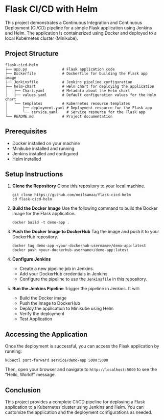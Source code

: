 # Flask CI/CD with Helm

This project demonstrates a Continuous Integration and Continuous Deployment (CI/CD) pipeline for a simple Flask application using Jenkins and Helm. The application is containerized using Docker and deployed to a local Kubernetes cluster (Minikube).

## Project Structure

```
flask-cicd-helm
├── app.py                # Flask application code
├── Dockerfile            # Dockerfile for building the Flask app image
├── Jenkinsfile           # Jenkins pipeline configuration
├── helm-chart            # Helm chart for deploying the application
│   ├── Chart.yaml        # Metadata about the Helm chart
│   ├── values.yaml       # Default configuration values for the Helm chart
│   └── templates         # Kubernetes resource templates
│       ├── deployment.yaml # Deployment resource for the Flask app
│       └── service.yaml    # Service resource for the Flask app
└── README.md             # Project documentation
```

## Prerequisites

- Docker installed on your machine
- Minikube installed and running
- Jenkins installed and configured
- Helm installed

## Setup Instructions

1. **Clone the Repository**
   Clone this repository to your local machine.

   ```
   git clone https://github.com/neilsamaa/flask-cicd-helm
   cd flask-cicd-helm
   ```

2. **Build the Docker Image**
   Use the following command to build the Docker image for the Flask application.

   ```
   docker build -t demo-app .
   ```

3. **Push the Docker Image to DockerHub**
   Tag the image and push it to your DockerHub repository.

   ```
   docker tag demo-app <your-dockerhub-username>/demo-app:latest
   docker push <your-dockerhub-username>/demo-app:latest
   ```

4. **Configure Jenkins**
   - Create a new pipeline job in Jenkins.
   - Add your DockerHub credentials in Jenkins.
   - Configure the pipeline to use the `Jenkinsfile` in this repository.

5. **Run the Jenkins Pipeline**
   Trigger the pipeline in Jenkins. It will:
   - Build the Docker image
   - Push the image to DockerHub
   - Deploy the application to Minikube using Helm
   - Verify the deployment
   - Test Application

## Accessing the Application

Once the deployment is successful, you can access the Flask application by running:

```
kubectl port-forward service/demo-app 5000:5000
```

Then, open your browser and navigate to `http://localhost:5000` to see the "Hello, World!" message.

## Conclusion

This project provides a complete CI/CD pipeline for deploying a Flask application to a Kubernetes cluster using Jenkins and Helm. You can customize the application and the deployment configurations as needed.